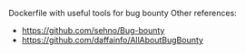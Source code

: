 Dockerfile with useful tools for bug bounty
Other references:
* https://github.com/sehno/Bug-bounty
* https://github.com/daffainfo/AllAboutBugBounty